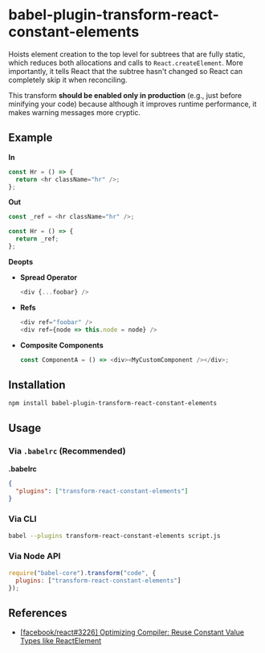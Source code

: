 # babel-plugin-transform-react-constant-elements

Hoists element creation to the top level for subtrees that are fully static, which reduces both allocations and calls to `React.createElement`. More importantly, it tells React that the subtree hasn't changed so React can completely skip it when reconciling.

This transform **should be enabled only in production** (e.g., just before minifying your code) because although it improves runtime performance, it makes warning messages more cryptic.

## Example

**In**

```js
const Hr = () => {
  return <hr className="hr" />;
};
```

**Out**

```js
const _ref = <hr className="hr" />;

const Hr = () => {
  return _ref;
};
```

**Deopts**

- **Spread Operator**

  ```js
  <div {...foobar} />
  ```

- **Refs**

  ```js
  <div ref="foobar" />
  <div ref={node => this.node = node} />
  ```

- **Composite Components**

  ```js
  const ComponentA = () => <div><MyCustomComponent /></div>;
  ```

## Installation

```sh
npm install babel-plugin-transform-react-constant-elements
```

## Usage

### Via `.babelrc` (Recommended)

**.babelrc**

```json
{
  "plugins": ["transform-react-constant-elements"]
}
```

### Via CLI

```sh
babel --plugins transform-react-constant-elements script.js
```

### Via Node API

```javascript
require("babel-core").transform("code", {
  plugins: ["transform-react-constant-elements"]
});
```

## References

* [[facebook/react#3226] Optimizing Compiler: Reuse Constant Value Types like ReactElement](https://github.com/facebook/react/issues/3226)

